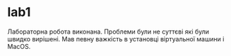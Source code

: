 # lab1
Лабораторна робота виконана. Проблеми були не суттєві які були швидко вирішені. Мав певну важкість в установці віртуальної машини і MacOS.
